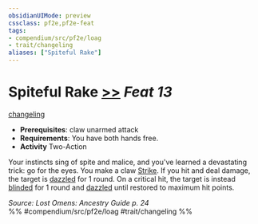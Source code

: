 ```yaml
---
obsidianUIMode: preview
cssclass: pf2e,pf2e-feat
tags:
- compendium/src/pf2e/loag
- trait/changeling
aliases: ["Spiteful Rake"]
---
```

# Spiteful Rake  [>>](../../rules/core-rulebook/chapter-9-playing-the-game.md#Actions "Two-Action") *Feat 13*  
[changeling](../../rules/traits/changeling-b1.md)  

- **Prerequisites**: claw unarmed attack
- **Requirements**: You have both hands free.
- **Activity** Two-Action

Your instincts sing of spite and malice, and you've learned a devastating trick: go for the eyes. You make a claw [Strike](../../rules/actions/strike.md). If you hit and deal damage, the target is [dazzled](../../rules/conditions.md#Dazzled) for 1 round. On a critical hit, the target is instead [blinded](../../rules/conditions.md#Blinded) for 1 round and [dazzled](../../rules/conditions.md#Dazzled) until restored to maximum hit points.

*Source: Lost Omens: Ancestry Guide p. 24*  
%% #compendium/src/pf2e/loag #trait/changeling %%